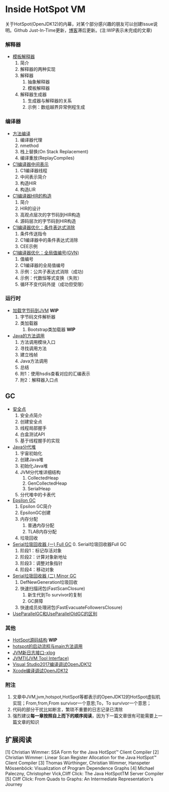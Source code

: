 # Inside HotSpot VM

关于HotSpot(OpenJDK12)的内幕，对某个部分感兴趣的朋友可以创建Issue说明。Github Just-In-Time更新，[博客](https://www.cnblogs.com/kelthuzadx/)滞后更新。(注:WIP表示未完成的文章)

### 解释器
+ [模板解释器](resource/template_interpreter.md)
  1. 简介
  2. 解释器的两种实现
  3. 解释器
      1. 抽象解释器
      2. 模板解释器
  4. 解释器生成器
      1. 生成器与解释器的关系
      2. 示例：数组越界异常例程生成
    
### 编译器
+ [方法编译](resource/compile_method.md)
  1. 编译器代理
  2. nmethod
  3. 栈上替换(On Stack Replacement)
  4. 编译重放(ReplayCompiles)
+ [C1编译器中间表示](resource/c1_compile.md)
  1. C1编译器线程
  2. 中间表示简介
  3. 构造HIR
  4. 构造LIR
+ [C1编译器HIR的构造](resource/c1_construct_hir.md)
  1. 简介
  2. HIR的设计
  3. 高观点层次的字节码到HIR构造
  4. 源码层次的字节码到HIR构造
+ [C1编译器优化：条件表达式消除](resource/c1opt_conditional_elimination.md)
  1. 条件传送指令
  2. C1编译器中的条件表达式消除
  3. CEE示例
+ [C1编译器优化：全局值编号(GVN)](resource/c1opt_gvn.md)
  1. 值编号
  2. C1编译器的全局值编号
  3. 示例：公共子表达式消除（成功)
  4. 示例：代数恒等式变换（失败）
  5. 循环不变代码外提（成功但受限）

### 运行时
+ [加载字节码到JVM](resource/class_loader.md) **WIP**
  1. 字节码文件解析器
  2. 类加载器
      1. Bootstrap类加载器 **WIP**
+ [Java的方法调用](resource/java_call.md)
  1. 方法调用模块入口
  2. 寻找调用方法
  3. 建立栈帧
  4. Java方法调用
  5. 总结
  6. 附1：使用hsdis查看对应的汇编表示 
  7. 附2：解释器入口点

## GC
+ [安全点](resource/safepoint.md)
  1. 安全点简介
  2. 创建安全点
  3. 线程局部握手
    1. 白盒测试API
    2. 基于线程握手的实现
+ [Java分代堆](resource/gc_heap_overview.md)
  1. 宇宙初始化
  2. 创建Java堆
  3. 初始化Java堆
  4. JVM分代堆详细结构
      1. CollectedHeap
      2. GenCollectedHeap
      3. SerialHeap
  5. 分代堆中的卡表代
+ [Epsilon GC](resource/gc_epsilongc.md)
  1. Epsilon GC简介
  2. EpsilonGC创建
  3. 内存分配
      1. 普通内存分配
      2. TLAB内存分配
  4. 垃圾回收
+ [Serial垃圾回收器 (一) Full GC](resource/gc_serialgc_fullgc.md)
  0. Serial垃圾回收器Full GC
  1. 阶段1：标记存活对象
  2. 阶段2：计算对象新地址
  3. 阶段3：调整对象指针
  4. 阶段4：移动对象
+ [Serial垃圾回收器 (二) Minor GC](resource/gc_serialgc_minorgc.md)
  1. DefNewGeneration垃圾回收
  2. 快速扫描闭包(FastScanClosure)
      1. 新生代到To survivor的复制
      2. GC屏障
  3. 快速成员处理闭包(FastEvacuateFollowersClosure)
+ [UseParallelGC和UseParallelOldGC的区别](resource/gc_parallel_vs_parallelold.md)

### 其他
+ [HotSpot源码结构](resource/hotspot_src_arch.md) **WIP**
+ [hotspot的启动流程与main方法调用](resource/java_main.md)
+ [JVM新日志接口-xlog](resource/xlog.md)
+ [JVMTI(JVM Tool Interface)](resource/jvmti.md)
+ [Visual Studio2017编译调试OpenJDK12](resource/building_win.md)
+ [Xcode编译调试OpenJDK12](resource/building_osx.md)

### 附注
1. 文章中JVM,jvm,hotspot,HotSpot等都表示的OpenJDK12的HotSpot虚拟机实现；From,from,From survivor一个意思;To，To survivor一个意思；
2. 代码的部分干扰比如断言，繁琐不重要的日志记录已清除
3. 强烈建议**每一章按照自上而下的顺序阅读**，因为下一篇文章很有可能需要上一篇文章的知识

## 扩展阅读
[1] Christian Wimmer: SSA Form for the Java HotSpot™ Client Compiler
[2] Christian Wimmer: Linear Scan Register Allocation for the Java HotSpot™ Client Compiler
[3] Thomas Würthinger, Christian Wimmer, Hanspeter Mössenböck: Visualization of Program Dependence Graphs
[4] Michael Paleczny, Christopher Vick,Cliff Click: The Java HotSpotTM Server Compiler
[5] Cliff Click: From Quads to Graphs: An Intermediate Representation's Journey
